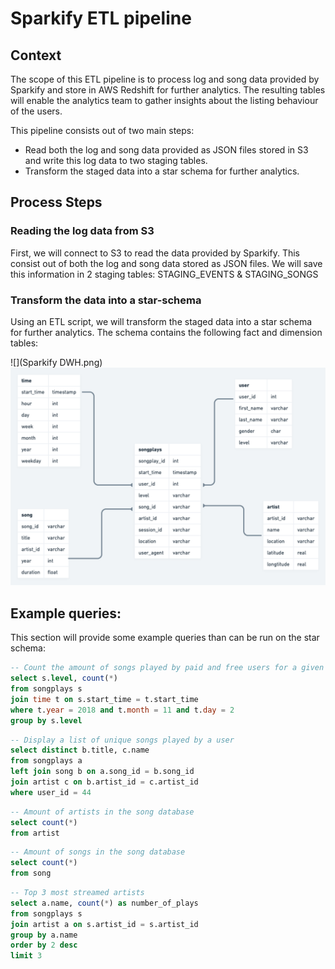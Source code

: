 # Sparkify ETL pipeline
## Context
The scope of this ETL pipeline is to process log and song data provided by Sparkify and store in AWS Redshift for further analytics. The resulting tables will enable the analytics team to gather insights about the listing behaviour of the users.

This pipeline consists out of two main steps:
- Read both the log and song data provided as JSON files stored in S3 and write this log data to two staging tables.
- Transform the staged data into a star schema for further analytics.



## Process Steps



### Reading the log data from S3

First, we will connect to S3 to read the data provided by Sparkify. This consist out of both the log and song data stored as JSON files. We will save this information in 2 staging tables: STAGING_EVENTS & STAGING_SONGS

### Transform the data into a star-schema

Using an ETL script, we will transform the staged data into a star schema for further analytics.  The schema contains the following fact and dimension tables:

![](Sparkify DWH.png)
![Star schema ERD](Sparkify_ERD.png?raw=true "Sparkify ERD")


## Example queries:

This section will provide some example queries than can be run on the star schema:

```SQL
-- Count the amount of songs played by paid and free users for a given day
select s.level, count(*)
from songplays s
join time t on s.start_time = t.start_time
where t.year = 2018 and t.month = 11 and t.day = 2
group by s.level
```

```SQL
-- Display a list of unique songs played by a user
select distinct b.title, c.name
from songplays a
left join song b on a.song_id = b.song_id
join artist c on b.artist_id = c.artist_id
where user_id = 44
```

```SQL
-- Amount of artists in the song database
select count(*)
from artist
```

```sql
-- Amount of songs in the song database
select count(*)
from song
```

```SQL
-- Top 3 most streamed artists
select a.name, count(*) as number_of_plays
from songplays s
join artist a on s.artist_id = s.artist_id
group by a.name
order by 2 desc
limit 3
```







